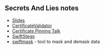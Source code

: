 Secrets And Lies notes
----------------------

* [Slides](Secrets.pdf)
* [CertificateValidator](https://github.com/rnapier/CertificateValidator)
* [Certificate Pinning Talk](https://talk.objc.io/episodes/S01E57-certificate-pinning)
* [SwiftStego](https://github.com/rnapier/SwiftStego)
* [swiftmask](swiftmask) - tool to mask and demask data
